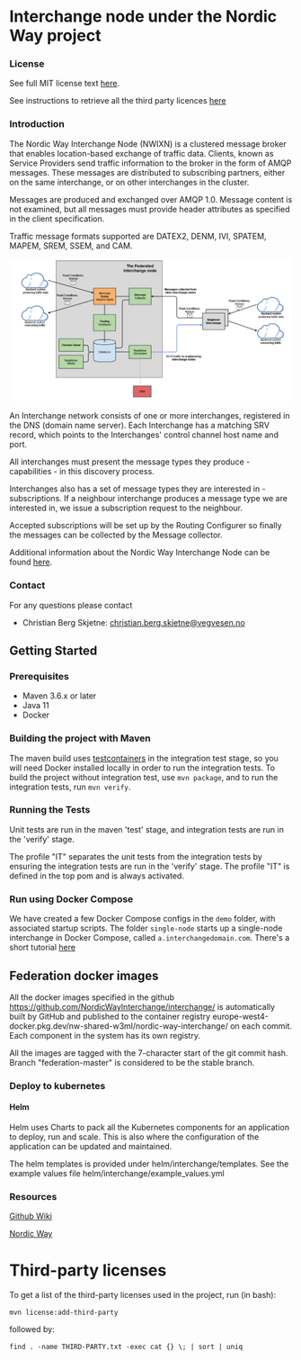 Interchange node under the Nordic Way project
====

### License
See full MIT license text [here](license.md).

See instructions to retrieve all the third party licences [here](#third-party-licenses)

### Introduction
The Nordic Way Interchange Node (NWIXN) is a clustered message broker that 
enables location-based exchange of traffic data. Clients, known as Service Providers send traffic information
to the broker in the form of AMQP messages. These messages are distributed to subscribing partners, either on the same interchange,
or on other interchanges in the cluster.

Messages are produced and exchanged over AMQP 1.0. Message content is not examined, but all messages must provide 
header attributes as specified in the client specification. 

Traffic message formats supported are DATEX2, DENM, IVI, SPATEM, MAPEM, SREM, SSEM, and CAM.  

![Interchange architecture](/diagrams/updated_federated_node.png)

An Interchange network consists of one or more interchanges, registered in the DNS (domain name server).
Each Interchange has a matching SRV record, which points to the Interchanges' control channel host name and port.

All interchanges must present the message types they produce - capabilities - in this discovery process.

Interchanges also has a set of message types they are interested in - subscriptions. 
If a neighbour interchange produces a message type we are interested in, we issue a subscription request to the neighbour.

Accepted subscriptions will be set up by the Routing Configurer so finally the messages can be collected by the Message collector.

Additional information about the Nordic Way Interchange Node can be found [here](https://www.nordicway.net/).

### Contact
For any questions please contact
* Christian Berg Skjetne: christian.berg.skjetne@vegvesen.no

## Getting Started

### Prerequisites
* Maven 3.6.x or later
* Java 11
* Docker 

### Building the project with Maven
The maven build uses [testcontainers](https://www.testcontainers.org/) in the integration test stage, so you will need Docker installed locally
in order to run the integration tests.
To build the project without integration test, use `mvn package`, and to run the integration tests, run `mvn verify`.

### Running the Tests
Unit tests are run in the maven 'test' stage, and integration tests are run in the 'verify' stage.

The profile "IT" separates the unit tests from the integration tests by ensuring the integration tests are run in the 'verify' stage. 
The profile "IT" is defined in the top pom and is always activated.

### Run using Docker Compose

We have created a few Docker Compose configs in the `demo` folder, with associated startup scripts.
The folder `single-node` starts up a single-node interchange in Docker Compose, called `a.interchangedomain.com`.
There's a short tutorial [here](demo/single-node/README.md)



## Federation docker images
All the docker images specified in the github https://github.com/NordicWayInterchange/interchange/
is automatically built by GitHub and published to the container registry europe-west4-docker.pkg.dev/nw-shared-w3ml/nordic-way-interchange/ on
each commit. Each component in the system has its own registry.

All the images are tagged with the 7-character start of the git commit hash. Branch "federation-master" is considered to be the stable branch.

### Deploy to kubernetes 
#### Helm
Helm uses Charts to pack all the Kubernetes components for an application to deploy, run and scale. This is also where 
the configuration of the application can be updated and maintained.

The helm templates is provided under helm/interchange/templates. 
See the example values file helm/interchange/example_values.yml 

### Resources
[Github Wiki](https://github.com/NordicWayInterchange/interchange/wiki)

[Nordic Way](https://www.nordicway.net/)

# Third-party licenses 
To get a list of the third-party licenses used in the project, run (in bash):
```
mvn license:add-third-party
```

followed by:
```
find . -name THIRD-PARTY.txt -exec cat {} \; | sort | uniq 
``` 

